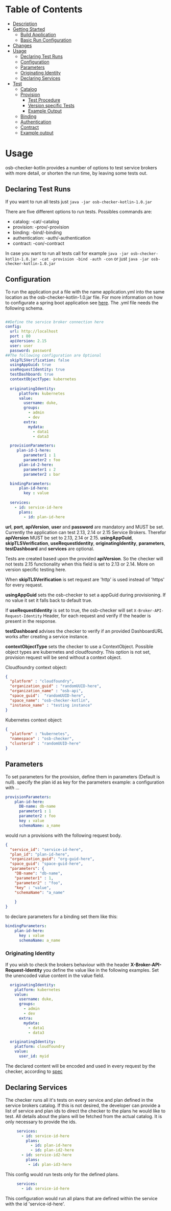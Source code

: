 # Table of Contents
- [Description](../README.md#description)
- [Getting Started](../README.md#getting-started)
    - [Build Application](../README.md#build-application)
    - [Basic Run Configuration](../README.md#basic-run-configuration)
- [Changes](../README.md#changes)
- [Usage](#usage)
    - [Declaring Test Runs](#declaring-test-runs)
    - [Configuration](#configuration)
    - [Parameters](#parameters)
    - [Originating Identity](#originating-identity)
    - [Declaring Services](#declaring-services)
- [Test](#test)
    - [Catalog](#catalog)
    - [Provision](#provision)
        - [Test Procedure](ProvisionTests.md#test-procedure)
        - [Version specific Tests](ProvisionTests.md#version-specific-tests)
        - [Example Output](ProvisionTests.md#example-output)
    - [Binding](#binding)
    - [Authentication](#authentication)
    - [Contract](#contract)
    - [Example output](#example-output)

# Usage

osb-checker-kotlin provides a number of options to test service brokers with more detail, or shorten the run time, by leaving some tests out.

## Declaring Test Runs

If you want to run all tests just `java -jar osb-checker-kotlin-1.0.jar`

There are five different options to run tests. Possibles commands are:

* catalog: -cat/-catalog
* provision: -prov/-provision
* binding: -bind/-binding
* authentication: -auth/-authentication
* contract: -con/-contract

In case you want to run all tests call for example `java -jar osb-checker-kotlin-1.0.jar -cat -provision -bind -auth -con`
or just `java -jar osb-checker-kotlin-1.0.jar`

## Configuration

To run the application put a file with the name application.yml into the same location as the osb-checker-kotlin-1.0.jar file. For more information on how to configurate a spring boot application see [here](https://docs.spring.io/spring-boot/docs/current/reference/html/boot-features-external-config.html). 
 The .yml file needs the following schema.

```yaml

##Define the service broker connection here
config:
  url: http://localhost
  port : 80
  apiVersion: 2.15
  user: user
  password: password
##The following configuration are Optional
  skipTLSVerification: false
  usingAppGuid: true
  useRequestIdentity: true
  testDashboard: true
  contextObjectType: kubernetes
  
  originatingIdentity:
      platform: kubernetes
      value:
        username: duke,
        groups:
          - admin
          - dev
        extra:
          mydata:
            - data1
            - data3

  provisionParameters:
     plan-id-1-here:
        parameter1 : 1
        parameter2 : foo
      plan-id-2-here:
        parameter1 : 2
        parameter2 : bar

  bindingParameters:
      plan-id-here:
        key : value
        
  services:
    - id: service-id-here
      plans:
        - id: plan-id-here
```

**url**, **port**, **apiVersion**, **user** and **password** are mandatory and MUST be set.
Currently the application can test 2.13, 2.14 or 2.15 Service Brokers. Therefor **apiVersion** MUST be set to 2.13, 2.14 or 2.15.
**usingAppGuid**, **skipTLSVerification**, **useRequestIdentity**, **originatingIdentity**, **parameters**, **testDashboard** and **services** are optional.

Tests are created based upon the provided **apiVersion**. So the checker will not tests 2.15 functionality when this field is set to 2.13 or 2.14. More on version specific
testing here.

When **skipTLSVerification** is set request are 'http' is used instead of 'https' for every request. 

**usingAppGuid** sets the osb-checker to set a appGuid during provisioning. If no value it set it falls back to default true.

If **useRequestIdentity** is set to true, the osb-checker will set `X-Broker-API-Request-Identity` Header, for each request and verify if the header is present in the response.

**testDashboard** advises the checker to verify if an provided DashboardURL works after creating a service instance.

**contextObjectType** sets the checker to use a ContextObject. Possible object types are kubernetes and cloudfoundry. This option is not set, provision request will be send without 
a context object.

Cloudfoundry context object: 
```json
{
  "platform" : "cloudfoundry",
  "organization_guid" : "randomUUID-here",
  "organization_name" : "osb-api",
  "space_guid":  "randomUUID-here",
  "space_name": "osb-checker-kotlin",
  "instance_name" : "testing instance"
}
```
Kubernetes context object:
``` json
{
  "platform" : "kubernetes",
  "namespace" : "osb-checker",
  "clusterid" : "randomUUID-here"
}
```

## Parameters

To set parameters for the provision, define them in parameters (Default is null).
specify the plan id as key for the parameters
example: a configuration with ...

```yaml
provisionParameters:
    plan-id-here:
      DB-name: db-name
      parameter1 : 1
      parameter2 : foo
      key : value
      schemaName: a_name
```

would run a provisions with the following request body.
```json
{
  "service_id": "service-id-here",
  "plan_id": "plan-id-here",
  "organization_guid": "org-guid-here",
  "space_guid": "space-guid-here",
  "parameters": {
    "DB-name": "db-name",
    "parameter1" : 1,
    "parameter2" : "foo",
    "key" : "value",
    "schemaName": "a_name"
    
    }
}
```

to declare parameters for a binding set them like this:

```yaml
bindingParameters:
    plan-id-here:
      key : value
      schemaName: a_name
```

### Originating Identity

If you wish to check the brokers behaviour with the header **X-Broker-API-Request-Identity** you define the value like in the following examples.
Set the unencoded value content in the value field.

```yaml
  originatingIdentity:
    platform: kubernetes
    value:
      username: duke,
      groups:
        - admin
        - dev
      extra:
        mydata:
          - data1
          - data3
```

```yaml
  originatingIdentity:
    platform: cloudfoundry
    value:
      user_id: myid
```

The declared content will be encoded and used in every request by the checker, according to [spec](https://github.com/openservicebrokerapi/servicebroker/blob/v2.15/spec.md#originating-identity)

## Declaring Services

The checker runs all it's tests on every service and plan defined in the service brokers catalog. If this is not desired, the developer can provide
a list of service and plan ids to direct the checker to the plans he would like to test. All details about the plans will be fetched from the actual catalog. It is only necessary to provide the ids.

```yaml
     services:
       - id: service-id-here
         plans:
           - id: plan-id-here
           - id: plan-id2-here
       - id: service-id2-here
         plans:
          - id: plan-id3-here
```
This config would run tests only for the defined plans.

```yaml
     services:
       - id: service-id-here
```
This configuration would run all plans that are defined within the service with the id 'service-id-here'.
